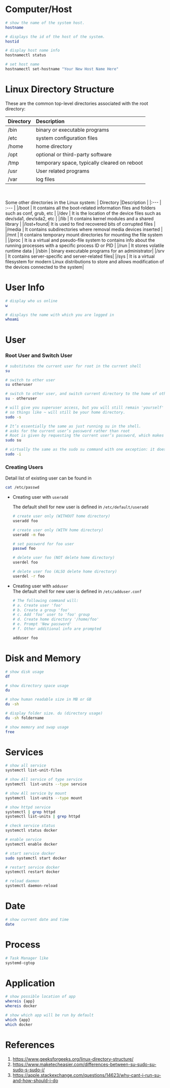 
# Computer/Host
 ``` bash
 # show the name of the system host.
 hostname

 # displays the id of the host of the system.
 hostid
 
 # display host name info
 hostnamectl status

 # set host name
 hostnamectl set-hostname "Your New Host Name Here"
 
 ```

# Linux Directory Structure
These are the common top-level directories associated with the root directory:

| Directory |Description                              | 
|:---       | :---                                    | 
|/bin       | binary or executable programs           |
|/etc       | system configuration files              |
|/home      | home directory                          |
|/opt       | optional or third-party software        |
|/tmp       | temporary space, typically cleared on reboot |
|/usr       | User related programs                   |
|/var       | log files                               |

<br/><br/>
Some other directories in the Linux system:
| Directory |Description                              | 
|:---       | :---                                    | 
|/boot      | It contains all the boot-related information files and folders such as conf, grub, etc                          |
|/dev       | It is the location of the device files such as dev/sda1, dev/sda2, etc                          |
|/lib       | It contains kernel modules and a shared library                          |
|/lost+found| It is used to find recovered bits of corrupted files                          |
|/media     | It contains subdirectories where removal media devices inserted                          |
|/mnt       | It contains temporary mount directories for mounting the file system                          |
|/proc      | It is a virtual and pseudo-file system to contains info about the running processes with a specific process ID or PID |
|/run       | It stores volatile runtime data                          |
|/sbin      | binary executable programs for an administrator|
|/srv       | It contains server-specific and server-related files|
|/sys       | It is a virtual filesystem for modern Linux distributions to store and allows modification of the devices connected to the system|


# User Info
``` bash
# display who us online
w

# displays the name with which you are logged in
whoami
```
# User
### Root User and Switch User
``` bash
# substitutes the current user for root in the current shell
su

# switch to other user
su otheruser

# switch to other user, and switch current directory to the home of otheruser
su - otheruser

# will give you superuser access, but you will still remain 'yourself' (so to speak).
# so things like ~ will still be your home directory.
sudo -s

# It’s essentially the same as just running su in the shell.
# asks for the current user’s password rather than root
# Root is given by requesting the current user’s password, which makes it possible to gain root without the root password.
sudo su

# virtually the same as the sudo su command with one exception: it does not directly interact with the root user.
sudo -i
```

### Creating Users
Detail list of existing user can be found in
```bash
cat /etc/passwd
```

- Creating user with <code>useradd</code> <br/>

  The default shell for new user is defined in <code>/etc/default/useradd</code>

    ```bash
    # create user only (WITHOUT home directory)
    useradd foo 

    # create user only (WITH home directory)
    useradd -m foo 

    # set password for foo user
    passwd foo

    # delete user foo (NOT delete home directory)
    userdel foo

    # delete user foo (ALSO delete home directory)
    userdel -r foo
    ```

- Creating user with <code>adduser</code> <br/>
  The default shell for new user is defined in <code>/etc/adduser.conf</code>

    ```bash
    # The following command will:
    # a. Create user 'foo'
    # b. Create a group 'foo'
    # c. Add 'foo' user to 'foo' group
    # d. Create home directory '/home/foo'
    # e. Prompt 'New password'
    # f. Other additional info are prompted

    adduser foo
    ```
    

# Disk and Memory
``` bash
# show disk usage
df

# show directory space usage
du

# show human readable size in MB or GB
du -sh

# display folder size. du (directory usage)
du -sh foldername

# show memory and swap usage
free
```

# Services
``` bash
# show all service
systemctl list-unit-files    

# show All service of type service
systemctl  list-units --type service    

# show All service by mount
systemctl  list-units --type mount   

# show httpd service
systemctl | grep httpd   
systemctl list-units | grep httpd

# check service status
systemctl status docker

# enable service
systemctl enable docker

# start service docker
sudo systemctl start docker

# restart service docker
systemctl restart docker

# reload daemon
systemctl daemon-reload
```

# Date
``` bash
# show current date and time
date 

```

# Process
``` bash
# Task Manager like
systemd-cgtop
```

# Application
``` bash
# show possible location of app
whereis {app}
whereis docker

# show which app will be run by default
which {app}
which docker
```

# References
1. https://www.geeksforgeeks.org/linux-directory-structure/
2. https://www.maketecheasier.com/differences-between-su-sudo-su-sudo-s-sudo-i/
3. https://apple.stackexchange.com/questions/14623/why-cant-i-run-su-and-how-should-i-do